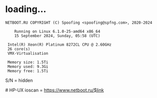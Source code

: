 # loading...
```
NETBOOT.RU COPYRIGHT (C) Spoofing <spoofing@spfng.com>, 2020-2024

	Running on Linux 6.1.0-25-amd64 x86_64
	15 September 2024, Sunday, 05:58 (UTC)

 Intel(R) Xeon(R) Platinum 8272CL CPU @ 2.60GHz
 26 core(s)
 VMX-Virtualisation

 Memory size: 1.5Ti
 Memory used: 9.3Gi
 Memory free: 1.5Ti
```
S/N = hidden

\# HP-UX ioscan = https://www.netboot.ru/$link
